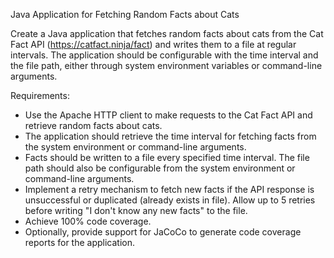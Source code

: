 Java Application for Fetching Random Facts about Cats

Create a Java application that fetches random facts about cats from the Cat Fact API (https://catfact.ninja/fact) and writes them to a file at regular intervals. The application should be configurable with the time interval and the file path, either through system environment variables or command-line arguments.

Requirements:
- Use the Apache HTTP client to make requests to the Cat Fact API and retrieve random facts about cats.
- The application should retrieve the time interval for fetching facts from the system environment or command-line arguments.
- Facts should be written to a file every specified time interval. The file path should also be configurable from the system environment or command-line arguments.
- Implement a retry mechanism to fetch new facts if the API response is unsuccessful or duplicated (already exists in file). Allow up to 5 retries before writing "I don't know any new facts" to the file.
- Achieve 100% code coverage.
- Optionally, provide support for JaCoCo to generate code coverage reports for the application.



